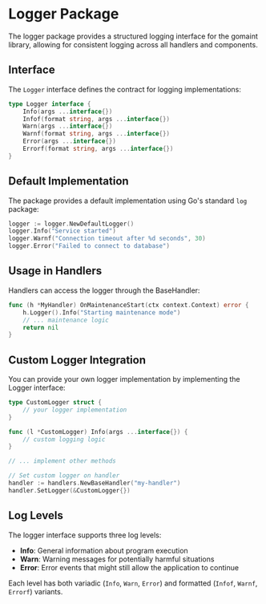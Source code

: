 # Logger Package

The logger package provides a structured logging interface for the gomaint library, allowing for consistent logging across all handlers and components.

## Interface

The `Logger` interface defines the contract for logging implementations:

```go
type Logger interface {
    Info(args ...interface{})
    Infof(format string, args ...interface{})
    Warn(args ...interface{})
    Warnf(format string, args ...interface{})
    Error(args ...interface{})
    Errorf(format string, args ...interface{})
}
```

## Default Implementation

The package provides a default implementation using Go's standard `log` package:

```go
logger := logger.NewDefaultLogger()
logger.Info("Service started")
logger.Warnf("Connection timeout after %d seconds", 30)
logger.Error("Failed to connect to database")
```

## Usage in Handlers

Handlers can access the logger through the BaseHandler:

```go
func (h *MyHandler) OnMaintenanceStart(ctx context.Context) error {
    h.Logger().Info("Starting maintenance mode")
    // ... maintenance logic
    return nil
}
```

## Custom Logger Integration

You can provide your own logger implementation by implementing the Logger interface:

```go
type CustomLogger struct {
    // your logger implementation
}

func (l *CustomLogger) Info(args ...interface{}) {
    // custom logging logic
}

// ... implement other methods

// Set custom logger on handler
handler := handlers.NewBaseHandler("my-handler")
handler.SetLogger(&CustomLogger{})
```

## Log Levels

The logger interface supports three log levels:
- **Info**: General information about program execution
- **Warn**: Warning messages for potentially harmful situations  
- **Error**: Error events that might still allow the application to continue

Each level has both variadic (`Info`, `Warn`, `Error`) and formatted (`Infof`, `Warnf`, `Errorf`) variants.